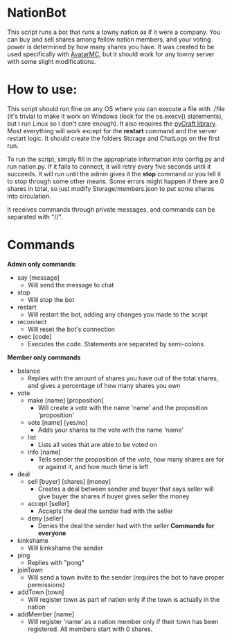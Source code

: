 # NationBot

This script runs a bot that runs a towny nation as if it were a company. You can buy and sell shares among fellow nation members, and your voting power is determined by how many shares you have. It was created to be used specifically with [AvatarMC](https://www.avatarmc.com), but it should work for any towny server with some slight modifications.

# How to use:

This script should run fine on any OS where you can execute a file with ./file (it's trivial to make it work on Windows (look for the os.execv() statements), but I run Linux so I don't care enough). It also requires the [pyCraft library](https://github.com/ammaraskar/pycraft). Most everything will work except for the **restart** command and the server restart logic. It should create the folders Storage and ChatLogs on the first run.

To run the script, simply fill in the appropriate information into config.py and run nation.py. If it fails to connect, it will retry every five seconds until it succeeds. It will run until the admin gives it the **stop** command or you tell it to stop through some other means. Some errors might happen if there are 0 shares in total, so just modify Storage/members.json to put some shares into circulation.

It receives commands through private messages, and commands can be separated with "//".

# Commands

**Admin only commands**:
- say [message]
  - Will send the message to chat
- stop
  - Will stop the bot
- restart
  - Will restart the bot, adding any changes you made to the script
- reconnect
  - Will reset the bot's connection
- exec [code]
  - Executes the code. Statements are separated by semi-colons.

**Member only commands**
- balance
  - Replies with the amount of shares you have out of the total shares, and gives a percentage of how many shares you own
- vote
  - make [name] [proposition]
    - Will create a vote with the name 'name' and the proposition 'proposition'
  - vote [name] [yes/no]
    - Adds your shares to the vote with the name 'name'
  - list
    - Lists all votes that are able to be voted on
  - info [name]
    - Tells sender the proposition of the vote, how many shares are for or against it, and how much time is left
- deal
  - sell [buyer] [shares] [money]
    - Creates a deal between sender and buyer that says seller will give buyer the shares if buyer gives seller the money
  - accept [seller]
    - Accepts the deal the sender had with the seller
  - deny [seller]
    - Denies the deal the sender had with the seller
**Commands for everyone**
- kinkshame
  - Will kinkshame the sender
- ping
  - Replies with "pong"
- joinTown
  - Will send a town invite to the sender (requires the bot to have proper permissions)
- addTown [town]
  - Will register town as part of nation only if the town is actually in the nation
- addMember [name]
  - Will register 'name' as a nation member only if their town has been registered. All members start with 0 shares.
